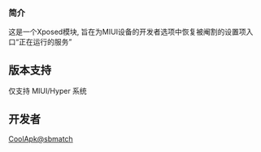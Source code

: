 ### 简介
这是一个Xposed模块, 旨在为MIUI设备的开发者选项中恢复被阉割的设置项入口“正在运行的服务”
## 版本支持
仅支持 MIUI/Hyper 系统
## 开发者
[CoolApk@sbmatch](coolmarket://www.coolapk.com/u/962507)
